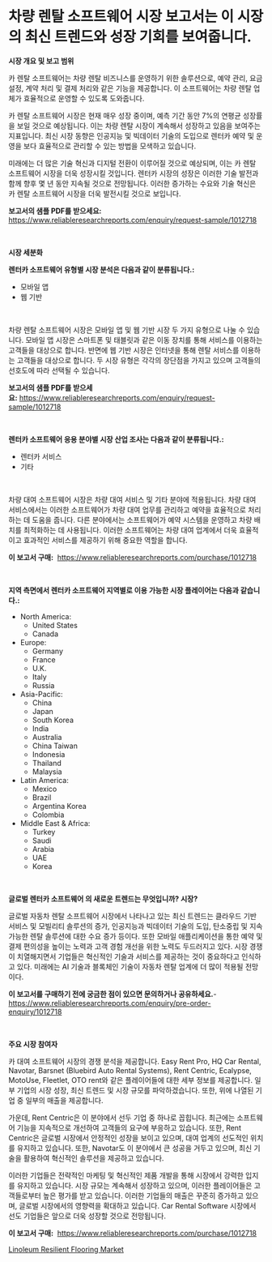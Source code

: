 <p><h1>차량 렌탈 소프트웨어 시장 보고서는 이 시장의 최신 트렌드와 성장 기회를 보여줍니다.</h1></p><p><strong>시장 개요 및 보고 범위</strong></p>
<p><p>카 렌탈 소프트웨어는 차량 렌탈 비즈니스를 운영하기 위한 솔루션으로, 예약 관리, 요금 설정, 계약 처리 및 결제 처리와 같은 기능을 제공합니다. 이 소프트웨어는 차량 렌탈 업체가 효율적으로 운영할 수 있도록 도와줍니다.</p><p>카 렌탈 소프트웨어 시장은 현재 매우 성장 중이며, 예측 기간 동안 7%의 연평균 성장률을 보일 것으로 예상됩니다. 이는 차량 렌탈 시장이 계속해서 성장하고 있음을 보여주는 지표입니다. 최신 시장 동향은 인공지능 및 빅데이터 기술의 도입으로 렌터카 예약 및 운영을 보다 효율적으로 관리할 수 있는 방법을 모색하고 있습니다.</p><p>미래에는 더 많은 기술 혁신과 디지털 전환이 이루어질 것으로 예상되며, 이는 카 렌탈 소프트웨어 시장을 더욱 성장시킬 것입니다. 렌터카 시장의 성장은 이러한 기술 발전과 함께 향후 몇 년 동안 지속될 것으로 전망됩니다. 이러한 증가하는 수요와 기술 혁신은 카 렌탈 소프트웨어 시장을 더욱 발전시킬 것으로 보입니다.</p></p>
<p><strong>보고서의 샘플 PDF를 받으세요:</strong> <a href="https://www.reliableresearchreports.com/enquiry/request-sample/1012718">https://www.reliableresearchreports.com/enquiry/request-sample/1012718</a></p>
<p>&nbsp;</p>
<p><strong>시장 세분화</strong></p>
<p><strong>렌터카 소프트웨어 유형별 시장 분석은 다음과 같이 분류됩니다.:</strong></p>
<p><ul><li>모바일 앱</li><li>웹 기반</li></ul></p>
<p>&nbsp;</p>
<p><p>차량 렌탈 소프트웨어 시장은 모바일 앱 및 웹 기반 시장 두 가지 유형으로 나눌 수 있습니다. 모바일 앱 시장은 스마트폰 및 태블릿과 같은 이동 장치를 통해 서비스를 이용하는 고객들을 대상으로 합니다. 반면에 웹 기반 시장은 인터넷을 통해 렌탈 서비스를 이용하는 고객들을 대상으로 합니다. 두 시장 유형은 각각의 장단점을 가지고 있으며 고객들의 선호도에 따라 선택될 수 있습니다.</p></p>
<p><strong>보고서의 샘플 PDF를 받으세요:</strong>&nbsp;<a href="https://www.reliableresearchreports.com/enquiry/request-sample/1012718">https://www.reliableresearchreports.com/enquiry/request-sample/1012718</a></p>
<p>&nbsp;</p>
<p><strong> 렌터카 소프트웨어 응용 분야별 시장 산업 조사는 다음과 같이 분류됩니다.:</strong></p>
<p><ul><li>렌터카 서비스</li><li>기타</li></ul></p>
<p>&nbsp;</p>
<p><p>차량 대여 소프트웨어 시장은 차량 대여 서비스 및 기타 분야에 적용됩니다. 차량 대여 서비스에서는 이러한 소프트웨어가 차량 대여 업무를 관리하고 예약을 효율적으로 처리하는 데 도움을 줍니다. 다른 분야에서는 소프트웨어가 예약 시스템을 운영하고 차량 배치를 최적화하는 데 사용됩니다. 이러한 소프트웨어는 차량 대여 업계에서 더욱 효율적이고 효과적인 서비스를 제공하기 위해 중요한 역할을 합니다.</p></p>
<p><strong>이 보고서 구매:</strong>&nbsp; <a href="https://www.reliableresearchreports.com/purchase/1012718">https://www.reliableresearchreports.com/purchase/1012718</a></p>
<p>&nbsp;</p>
<p><strong>지역 측면에서 렌터카 소프트웨어 지역별로 이용 가능한 시장 플레이어는 다음과 같습니다.:</strong></p>
<p><ul>
    <li>
        North America:
        <ul>
            <li>United States</li>
            <li>Canada</li>
        </ul>
    </li>
    <li>
        Europe:
        <ul>
            <li>Germany</li>
            <li>France</li>
            <li>U.K.</li>
            <li>Italy</li>
            <li>Russia</li>
        </ul>
    </li>
    <li>
        Asia-Pacific:
        <ul>
            <li>China</li>
            <li>Japan</li>
            <li>South Korea</li>
            <li>India</li>
            <li>Australia</li>
            <li>China Taiwan</li>
            <li>Indonesia</li>
            <li>Thailand</li>
            <li>Malaysia</li>
        </ul>
    </li>
    <li>
        Latin America:
        <ul>
            <li>Mexico</li>
            <li>Brazil</li>
            <li>Argentina Korea</li>
            <li>Colombia</li>
        </ul>
    </li>
    <li>
        Middle East & Africa:
        <ul>
            <li>Turkey</li>
            <li>Saudi</li>
            <li>Arabia</li>
            <li>UAE</li>
            <li>Korea</li>
        </ul>
    </li>
    </ul></p>
<p>&nbsp;</p>
<p><strong>글로벌 렌터카 소프트웨어 의 새로운 트렌드는 무엇입니까? 시장?</strong></p>
<p><p>글로벌 자동차 렌탈 소프트웨어 시장에서 나타나고 있는 최신 트렌드는 클라우드 기반 서비스 및 모빌리티 솔루션의 증가, 인공지능과 빅데이터 기술의 도입, 탄소중립 및 지속가능한 렌탈 솔루션에 대한 수요 증가 등이다. 또한 모바일 애플리케이션을 통한 예약 및 결제 편의성을 높이는 노력과 고객 경험 개선을 위한 노력도 두드러지고 있다. 시장 경쟁이 치열해지면서 기업들은 혁신적인 기술과 서비스를 제공하는 것이 중요하다고 인식하고 있다. 미래에는 AI 기술과 블록체인 기술이 자동차 렌탈 업계에 더 많이 적용될 전망이다.</p></p>
<p><strong>이 보고서를 구매하기 전에 궁금한 점이 있으면 문의하거나 공유하세요.</strong>- <a href="https://www.reliableresearchreports.com/enquiry/pre-order-enquiry/1012718">https://www.reliableresearchreports.com/enquiry/pre-order-enquiry/1012718</a></p>
<p>&nbsp;</p>
<p><strong>주요 시장 참여자</strong></p>
<p><p>카 대여 소프트웨어 시장의 경쟁 분석을 제공합니다. Easy Rent Pro, HQ Car Rental, Navotar, Barsnet (Bluebird Auto Rental Systems), Rent Centric, Ecalypse, MotoUse, Fleetlet, OTO rent와 같은 플레이어들에 대한 세부 정보를 제공합니다. 일부 기업의 시장 성장, 최신 트렌드 및 시장 규모를 파악하겠습니다. 또한, 위에 나열된 기업 중 일부의 매출을 제공합니다. </p><p>가운데, Rent Centric은 이 분야에서 선두 기업 중 하나로 꼽힙니다. 최근에는 소프트웨어 기능을 지속적으로 개선하여 고객들의 요구에 부응하고 있습니다. 또한, Rent Centric은 글로벌 시장에서 안정적인 성장을 보이고 있으며, 대여 업계의 선도적인 위치를 유지하고 있습니다. 또한, Navotar도 이 분야에서 큰 성공을 거두고 있으며, 최신 기술을 활용하여 혁신적인 솔루션을 제공하고 있습니다.</p><p>이러한 기업들은 전략적인 마케팅 및 혁신적인 제품 개발을 통해 시장에서 강력한 입지를 유지하고 있습니다. 시장 규모는 계속해서 성장하고 있으며, 이러한 플레이어들은 고객들로부터 높은 평가를 받고 있습니다. 이러한 기업들의 매출은 꾸준히 증가하고 있으며, 글로벌 시장에서의 영향력을 확대하고 있습니다. Car Rental Software 시장에서 선도 기업들은 앞으로 더욱 성장할 것으로 전망됩니다.</p></p>
<p><strong>이 보고서 구매:</strong>&nbsp;&nbsp;<a href="https://www.reliableresearchreports.com/purchase/1012718">https://www.reliableresearchreports.com/purchase/1012718</a></p>
<p><p><a href="https://confirmed-shield-e13.notion.site/Linoleum-Resilient-Flooring-Market-Size-2024-2031-Global-Industrial-Analysis-Key-Geographical-Reg-377db03e94ad4ee08443e3d7ba3c6005">Linoleum Resilient Flooring Market</a></p></p>
